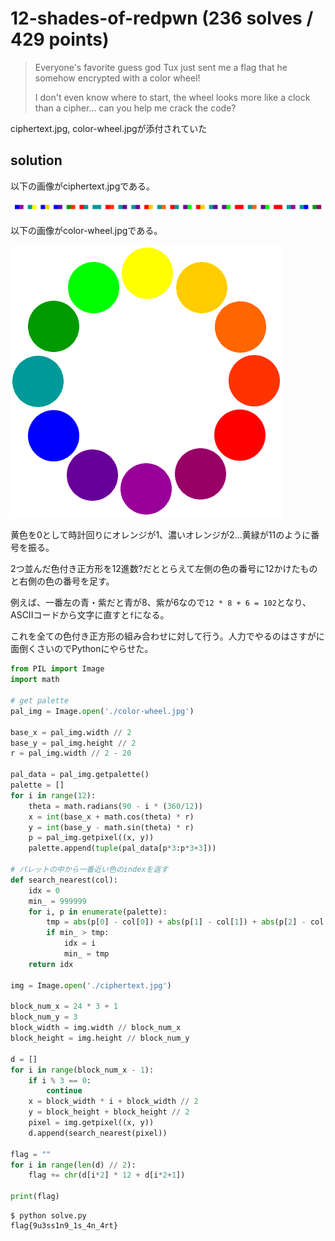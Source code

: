 # 12-shades-of-redpwn (236 solves / 429 points)

> Everyone's favorite guess god Tux just sent me a flag that he somehow encrypted with a color wheel!
>
> I don't even know where to start, the wheel looks more like a clock than a cipher... can you help me crack the code?

ciphertext.jpg, color-wheel.jpgが添付されていた

## solution

以下の画像がciphertext.jpgである。

![](./ciphertext.jpg)

以下の画像がcolor-wheel.jpgである。

![](./color-wheel.jpg)

黄色を0として時計回りにオレンジが1、濃いオレンジが2...黄緑が11のように番号を振る。

2つ並んだ色付き正方形を12進数?だととらえて左側の色の番号に12かけたものと右側の色の番号を足す。

例えば、一番左の青・紫だと青が8、紫が6なので`12 * 8 + 6 = 102`となり、ASCIIコードから文字に直すと`f`になる。

これを全ての色付き正方形の組み合わせに対して行う。人力でやるのはさすがに面倒くさいのでPythonにやらせた。

```python
from PIL import Image
import math

# get palette
pal_img = Image.open('./color-wheel.jpg')

base_x = pal_img.width // 2
base_y = pal_img.height // 2
r = pal_img.width // 2 - 20

pal_data = pal_img.getpalette()
palette = []
for i in range(12):
    theta = math.radians(90 - i * (360/12))
    x = int(base_x + math.cos(theta) * r)
    y = int(base_y - math.sin(theta) * r)
    p = pal_img.getpixel((x, y))
    palette.append(tuple(pal_data[p*3:p*3+3]))

# パレットの中から一番近い色のindexを返す 
def search_nearest(col):
    idx = 0
    min_ = 999999
    for i, p in enumerate(palette):
        tmp = abs(p[0] - col[0]) + abs(p[1] - col[1]) + abs(p[2] - col[2])
        if min_ > tmp:
            idx = i
            min_ = tmp
    return idx

img = Image.open('./ciphertext.jpg')

block_num_x = 24 * 3 + 1
block_num_y = 3
block_width = img.width // block_num_x
block_height = img.height // block_num_y

d = []
for i in range(block_num_x - 1):
    if i % 3 == 0:
        continue
    x = block_width * i + block_width // 2
    y = block_height + block_height // 2
    pixel = img.getpixel((x, y))
    d.append(search_nearest(pixel))

flag = ""
for i in range(len(d) // 2):
    flag += chr(d[i*2] * 12 + d[i*2+1])

print(flag)
```

```
$ python solve.py
flag{9u3ss1n9_1s_4n_4rt}
```

